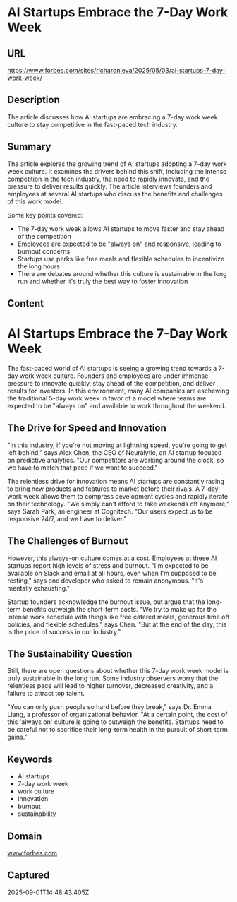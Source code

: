# AI Startups Embrace the 7-Day Work Week

## URL

https://www.forbes.com/sites/richardnieva/2025/05/03/ai-startups-7-day-work-week/

## Description

The article discusses how AI startups are embracing a 7-day work week culture to stay competitive in the fast-paced tech industry.

## Summary

The article explores the growing trend of AI startups adopting a 7-day work week culture. It examines the drivers behind this shift, including the intense competition in the tech industry, the need to rapidly innovate, and the pressure to deliver results quickly. The article interviews founders and employees at several AI startups who discuss the benefits and challenges of this work model.

Some key points covered:

- The 7-day work week allows AI startups to move faster and stay ahead of the competition
- Employees are expected to be "always on" and responsive, leading to burnout concerns
- Startups use perks like free meals and flexible schedules to incentivize the long hours
- There are debates around whether this culture is sustainable in the long run and whether it's truly the best way to foster innovation

## Content

# AI Startups Embrace the 7-Day Work Week

The fast-paced world of AI startups is seeing a growing trend towards a 7-day work week culture. Founders and employees are under immense pressure to innovate quickly, stay ahead of the competition, and deliver results for investors. In this environment, many AI companies are eschewing the traditional 5-day work week in favor of a model where teams are expected to be "always on" and available to work throughout the weekend.

## The Drive for Speed and Innovation

"In this industry, if you're not moving at lightning speed, you're going to get left behind," says Alex Chen, the CEO of Neuralytic, an AI startup focused on predictive analytics. "Our competitors are working around the clock, so we have to match that pace if we want to succeed."

The relentless drive for innovation means AI startups are constantly racing to bring new products and features to market before their rivals. A 7-day work week allows them to compress development cycles and rapidly iterate on their technology. "We simply can't afford to take weekends off anymore," says Sarah Park, an engineer at Cognitech. "Our users expect us to be responsive 24/7, and we have to deliver."

## The Challenges of Burnout

However, this always-on culture comes at a cost. Employees at these AI startups report high levels of stress and burnout. "I'm expected to be available on Slack and email at all hours, even when I'm supposed to be resting," says one developer who asked to remain anonymous. "It's mentally exhausting."

Startup founders acknowledge the burnout issue, but argue that the long-term benefits outweigh the short-term costs. "We try to make up for the intense work schedule with things like free catered meals, generous time off policies, and flexible schedules," says Chen. "But at the end of the day, this is the price of success in our industry."

## The Sustainability Question

Still, there are open questions about whether this 7-day work week model is truly sustainable in the long run. Some industry observers worry that the relentless pace will lead to higher turnover, decreased creativity, and a failure to attract top talent.

"You can only push people so hard before they break," says Dr. Emma Liang, a professor of organizational behavior. "At a certain point, the cost of this 'always on' culture is going to outweigh the benefits. Startups need to be careful not to sacrifice their long-term health in the pursuit of short-term gains."

## Keywords

- AI startups
- 7-day work week
- work culture
- innovation
- burnout
- sustainability

## Domain

www.forbes.com

## Captured

2025-09-01T14:48:43.405Z
